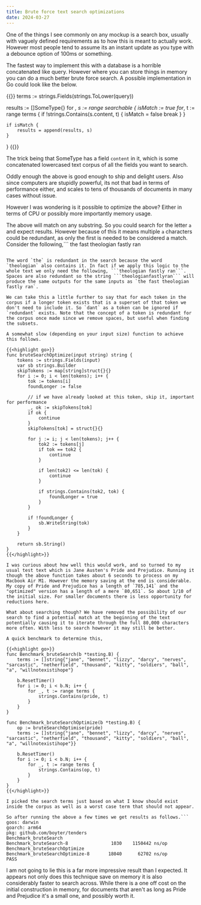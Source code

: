 ```yaml
---
title: Brute force text search optimizations
date: 2024-03-27
---
```


One of the things I see commonly on any mockup is a search box, usually with vaguely defined requirements as to how this is meant to actually work. However most people tend to assume its an instant update as you type with a debounce option of 100ms or something.

The fastest way to implement this with a database is a horrible concatenated like query. However where you can store things in memory you can do a much better brute force search. A possible implementation in Go could look like the below.

{{<highlight go>}}
terms := strings.Fields(strings.ToLower(query))

results := []SomeType{}
for _, s := range searchable {
    isMatch := true
    for_, t := range terms {
        if !strings.Contains(s.content, t) {
            isMatch = false
            break
        }
    }

    if isMatch {
        results = append(results, s)
    }
}
{{</highlight>}}

The trick being that SomeType has a field `content` in it, which is some concatenated lowercased text corpus of all the fields you want to search.

Oddly enough the above is good enough to ship and delight users. Also since computers are stupidly powerful, its not that bad in terms of performance either, and scales to tens of thousands of documents in many cases without issue.

However I was wondering is it possible to optimize the above? Either in terms of CPU or possibly more importantly memory usage.

The above will match on any substring. So you could search for the letter `a` and expect results. However because of this it means multiple `a` characters could be redundant, as only the first is needed to be considered a match. Consider the following,```
the fast theologian fastly ran

```

The word `the` is redundant in the search because the word `theologian` also contains it. In fact if we apply this logic to the whole text we only need the following, ```theologian fastly ran```. Spaces are also redundant so the string ```theologianfastlyran``` will produce the same outputs for the same inputs as `the fast theologian fastly ran`.

We can take this a little further to say that for each token in the corpus if a longer token exists that is a superset of that token we don't need to include it. So `dant` as a token can be ignored if `redundant` exists. Note that the concept of a token is redundant for the corpus once made since we remove spaces, but useful when finding the subsets.

A somewhat slow (depending on your input size) function to achieve this follows.

{{<highlight go>}}
func bruteSearchOptimize(input string) string {
    tokens := strings.Fields(input)
    var sb strings.Builder
    skipTokens := map[string]struct{}{}
    for i := 0; i < len(tokens); i++ {
        tok := tokens[i]
        foundLonger := false

        // if we have already looked at this token, skip it, important for performance
        _, ok := skipTokens[tok]
        if ok {
            continue
        }
        skipTokens[tok] = struct{}{}

        for j := i; j < len(tokens); j++ {
            tok2 := tokens[j]
            if tok == tok2 {
                continue
            }

            if len(tok2) <= len(tok) {
                continue
            }

            if strings.Contains(tok2, tok) {
                foundLonger = true
            }
        }

        if !foundLonger {
            sb.WriteString(tok)
        }
    }

    return sb.String()
}
{{</highlight>}}

I was curious about how well this would work, and so turned to my usual test text which is Jane Austen's Pride and Prejudice. Running it though the above function takes about 6 seconds to process on my Macbook Air M1. However the memory saving at the end is considerable. My copy of Pride and Prejudice has a length of `785,141` and the "optimized" version has a length of a mere `80,651`. So about 1/10 of the initial size. For smaller documents there is less opportunity for reductions here.

What about searching though? We have removed the possibility of our search to find a potential match at the beginning of the text potentially causing it to iterate through the full 80,000 characters more often. With less to search however it may still be better.

A quick benchmark to determine this,

{{<highlight go>}}
func Benchmark_bruteSearch(b *testing.B) {
    terms := []string{"jane", "bennet", "lizzy", "darcy", "nerves", "sarcastic", "netherfield", "thousand", "kitty", "soldiers", "ball", "a", "willnotexistihope"}

    b.ResetTimer()
    for i := 0; i < b.N; i++ {
        for _, t := range terms {
            strings.Contains(pride, t)
        }
    }
}

func Benchmark_bruteSearchOptimize(b *testing.B) {
    op := bruteSearchOptimise(pride)
    terms := []string{"jane", "bennet", "lizzy", "darcy", "nerves", "sarcastic", "netherfield", "thousand", "kitty", "soldiers", "ball", "a", "willnotexistihope"}}

    b.ResetTimer()
    for i := 0; i < b.N; i++ {
        for _, t := range terms {
            strings.Contains(op, t)
        }
    }
}
{{</highlight>}}

I picked the search terms just based on what I know should exist inside the corpus as well as a worst case term that should not appear.

So after running the above a few times we get results as follows.```
goos: darwin
goarch: arm64
pkg: github.com/boyter/tenders
Benchmark_bruteSearch
Benchmark_bruteSearch-8                1030    1150442 ns/op
Benchmark_bruteSearchOptimize
Benchmark_bruteSearchOptimize-8       18040      62702 ns/op
PASS
```

I am not going to lie this is a far more impressive result than I expected. It appears not only does this technique save on memory it is also considerably faster to search across. While there is a one off cost on the initial construction in memory, for documents that aren't as long as Pride and Prejudice it's a small one, and possibly worth it.
